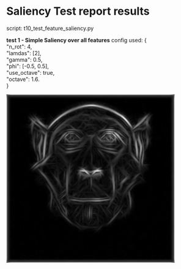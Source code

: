 # Saliency Test report results

script: t10_test_feature_saliency.py


**test 1 - Simple Saliency over all features**
config used: {  
  "n_rot": 4,  
  "lamdas": [2],  
  "gamma": 0.5,  
  "phi": [-0.5, 0.5],  
  "use_octave": true,  
  "octave": 1.6.  
}

<img src='../../img/saliency_test1.jpeg' height="440">
